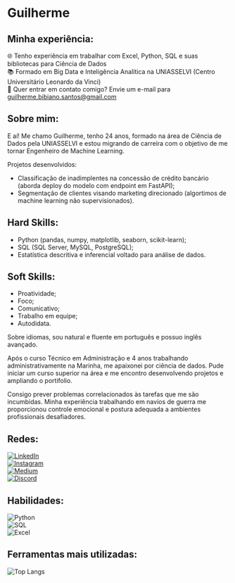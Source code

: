 # Guilherme

## Minha experiência:
🌐 Tenho experiência em trabalhar com Excel, Python, SQL e suas bibliotecas para Ciência de Dados  
📚 Formado em Big Data e Inteligência Analítica na UNIASSELVI (Centro Universitário Leonardo da Vinci)  
📧 Quer entrar em contato comigo? Envie um e-mail para guilherme.bibiano.santos@gmail.com  

## Sobre mim:
E aí! Me chamo Guilherme, tenho 24 anos, formado na área de Ciência de Dados pela UNIASSELVI e estou migrando de carreira com o objetivo de me tornar Engenheiro de Machine Learning.

Projetos desenvolvidos:
- Classificação de inadimplentes na concessão de crédito bancário (aborda deploy do modelo com endpoint em FastAPI);
- Segmentação de clientes visando marketing direcionado (algortimos de machine learning não supervisionados).

## Hard Skills:
- Python (pandas, numpy, matplotlib, seaborn, scikit-learn);
- SQL (SQL Server, MySQL, PostgreSQL);
- Estatística descritiva e inferencial voltado para análise de dados.

## Soft Skills:
- Proatividade;
- Foco;
- Comunicativo;
- Trabalho em equipe;
- Autodidata.

Sobre idiomas, sou natural e fluente em português e possuo inglês avançado.

Após o curso Técnico em Administração e 4 anos trabalhando administrativamente na Marinha, me apaixonei por ciência de dados. Pude iniciar um curso superior na área e me encontro desenvolvendo projetos e ampliando o portifolio.  

Consigo prever problemas correlacionados às tarefas que me são incumbidas. Minha experiência trabalhando em navios de guerra me proporcionou controle emocional e postura adequada a ambientes profissionais desafiadores.

## Redes:
[![LinkedIn](https://img.shields.io/badge/LinkedIn-000?style=for-the-badge&logo=linkedin&logoColor=0E76A8)](https://www.linkedin.com/in/guilherme-bibiano/)  
[![Instagram](https://img.shields.io/badge/Instagram-000?style=for-the-badge&logo=instagram)](https://www.instagram.com/bibiano.ds/)  
[![Medium](https://img.shields.io/badge/Medium-12100E?style=for-the-badge&logo=medium&logoColor=white)](https://medium.com/@guilherme.bibiano.santos)  
[![Discord](https://img.shields.io/badge/Discord-000?style=for-the-badge&logo=discord)](https://discord.com/users/226839699275120642)  

## Habilidades:
![Python](https://img.shields.io/badge/Python-000?style=for-the-badge&logo=python)  
![SQL](https://img.shields.io/badge/sql-000?style=for-the-badge&logo=mysql&logoColor=00FFFF)  
![Excel](https://img.shields.io/badge/Excel-000?style=for-the-badge&logo=microsoftexcel&logoColor=3CB371)  

## Ferramentas mais utilizadas:
![Top Langs](https://github-readme-stats-git-masterrstaa-rickstaa.vercel.app/api/top-langs/?username=Menotso&bg_color=000&border_color=30A3DC&title_color=R94D5F&text_color=fff)
